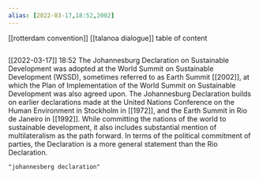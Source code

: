 ```yaml
---
alias: [2022-03-17,18:52,2002]
---
```

[[rotterdam convention]] [[talanoa dialogue]]
table of content
```toc
```

[[2022-03-17]] 18:52
The Johannesburg Declaration on Sustainable Development was adopted at the World Summit on Sustainable Development (WSSD), sometimes referred to as Earth Summit [[2002]], at which the Plan of Implementation of the World Summit on Sustainable Development was also agreed upon.
The Johannesburg Declaration builds on earlier declarations made at the United Nations Conference on the Human Environment in Stockholm in [[1972]], and the Earth Summit in Rio de Janeiro in [[1992]].
While committing the nations of the world to sustainable development, it also includes substantial mention of multilateralism as the path forward.
In terms of the political commitment of parties, the Declaration is a more general statement than the Rio Declaration.
```query
"johannesberg declaration"
```